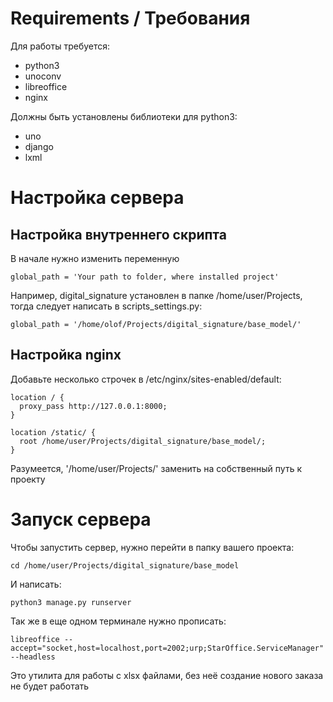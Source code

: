 # Requirements / Требования

Для работы требуется:

* python3
* unoconv
* libreoffice
* nginx

Должны быть установлены библиотеки для python3:

* uno
* django
* lxml

# Настройка сервера

## Настройка внутреннего скрипта

В начале нужно изменить переменную

    global_path = 'Your path to folder, where installed project'

Например, digital_signature установлен в папке /home/user/Projects, тогда следует написать в scripts_settings.py:

    global_path = '/home/olof/Projects/digital_signature/base_model/'

## Настройка nginx

Добавьте несколько строчек в /etc/nginx/sites-enabled/default:

    location / {
      proxy_pass http://127.0.0.1:8000;
    }

    location /static/ {
      root /home/user/Projects/digital_signature/base_model/;
    }

Разумеется, '/home/user/Projects/' заменить на собственный путь к проекту

# Запуск сервера

Чтобы запустить сервер, нужно перейти в папку вашего проекта:

    cd /home/user/Projects/digital_signature/base_model

И написать:

    python3 manage.py runserver

Так же в еще одном терминале нужно прописать:

    libreoffice --accept="socket,host=localhost,port=2002;urp;StarOffice.ServiceManager" --headless

Это утилита для работы с xlsx файлами, без неё создание нового заказа не будет работать
